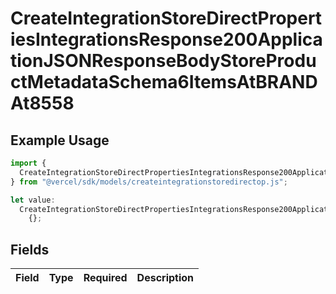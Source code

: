 # CreateIntegrationStoreDirectPropertiesIntegrationsResponse200ApplicationJSONResponseBodyStoreProductMetadataSchema6ItemsAtBRANDAt8558

## Example Usage

```typescript
import {
  CreateIntegrationStoreDirectPropertiesIntegrationsResponse200ApplicationJSONResponseBodyStoreProductMetadataSchema6ItemsAtBRANDAt8558,
} from "@vercel/sdk/models/createintegrationstoredirectop.js";

let value:
  CreateIntegrationStoreDirectPropertiesIntegrationsResponse200ApplicationJSONResponseBodyStoreProductMetadataSchema6ItemsAtBRANDAt8558 =
    {};
```

## Fields

| Field       | Type        | Required    | Description |
| ----------- | ----------- | ----------- | ----------- |